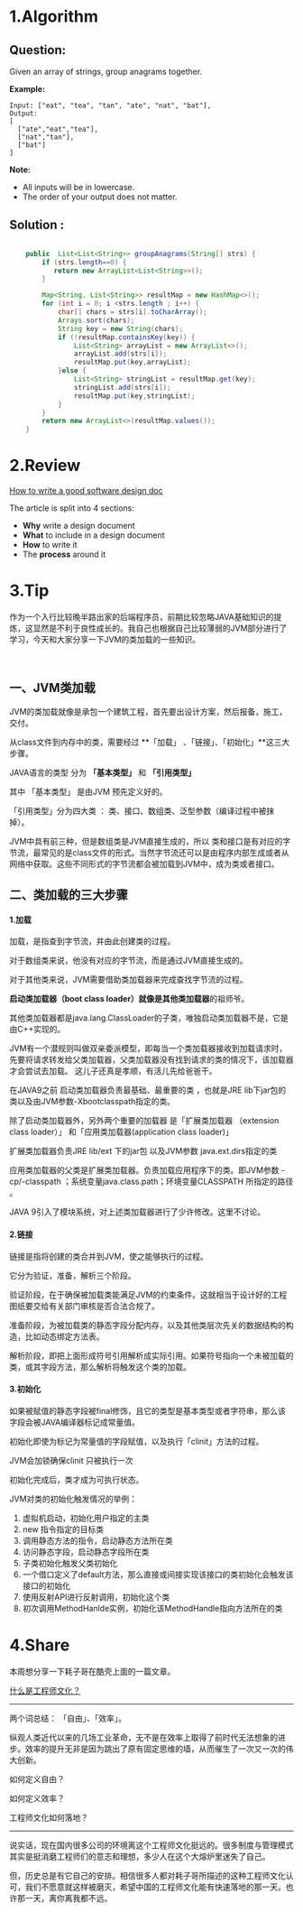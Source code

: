 # 1.Algorithm

## Question:

Given an array of strings, group anagrams together.

**Example:**

```
Input: ["eat", "tea", "tan", "ate", "nat", "bat"],
Output:
[
  ["ate","eat","tea"],
  ["nat","tan"],
  ["bat"]
]
```

**Note:**

- All inputs will be in lowercase.
- The order of your output does not matter.

## Solution :

```java

    public  List<List<String>> groupAnagrams(String[] strs) {
        if (strs.length==0) {
           return new ArrayList<List<String>>();
        }

        Map<String, List<String>> resultMap = new HashMap<>();
        for (int i = 0; i <strs.length ; i++) {
            char[] chars = strs[i].toCharArray();
            Arrays.sort(chars);
            String key = new String(chars);
            if (!resultMap.containsKey(key)) {
                List<String> arrayList = new ArrayList<>();
                arrayList.add(strs[i]);
                resultMap.put(key,arrayList);
            }else {
                List<String> stringList = resultMap.get(key);
                stringList.add(strs[i]);
                resultMap.put(key,stringList);
            }
        }
        return new ArrayList<>(resultMap.values());
    }
```







# 2.Review

[How to write a good software design doc](https://medium.freecodecamp.org/how-to-write-a-good-software-design-document-66fcf019569c)



The article is split into 4 sections:

- **Why** write a design document
- **What** to include in a design document
- **How** to write it
- The **process** around it



# 3.Tip

​	作为一个入行比较晚半路出家的后端程序员，前期比较忽略JAVA基础知识的提炼，这显然是不利于良性成长的。我自己也根据自己比较薄弱的JVM部分进行了学习，今天和大家分享一下JVM的类加载的一些知识。

​		

## 一、JVM类加载

JVM的类加载就像是承包一个建筑工程，首先要出设计方案，然后报备，施工，交付。

从class文件到内存中的类，需要经过 **「加载」 、「链接」、「初始化」**这三大步骤。

JAVA语言的类型 分为 **「基本类型」** 和 **「引用类型」**

其中 「基本类型」 是由JVM 预先定义好的。

「引用类型」分为四大类 ： 类、接口、数组类、泛型参数（编译过程中被抹掉）。

JVM中具有前三种，但是数组类是JVM直接生成的，所以 类和接口是有对应的字节流，最常见的是class文件的形式。当然字节流还可以是由程序内部生成或者从网络中获取。这些不同形式的字节流都会被加载到JVM中，成为类或者接口。



## 二、类加载的三大步骤

#### 1.加载

加载，是指查到字节流，并由此创建类的过程。

对于数组类来说，他没有对应的字节流，而是通过JVM直接生成的。

对于其他类来说，JVM需要借助类加载器来完成查找字节流的过程。

**启动类加载器（boot class loader）**就像是**其他类加载器**的祖师爷。

其他类加载器都是java.lang.ClassLoader的子类，唯独启动类加载器不是，它是由C++实现的。

JVM有一个潜规则叫做双亲委派模型，即每当一个类加载器接收到加载请求时，先要将请求转发给父类加载器，父类加载器没有找到请求的类的情况下，该加载器才会尝试去加载。 这儿子还真是孝顺，有活儿先给爸爸干。

在JAVA9之前 启动类加载器负责最基础、最重要的类 ，也就是JRE lib下jar包的类以及由JVM参数-Xbootclasspath指定的类。

除了启动类加载器外，另外两个重要的加载器 是「扩展类加载器 （extension class loader）」 和「应用类加载器(application class loader)」

扩展类加载器负责JRE lib/ext 下的jar包 以及JVM参数 java.ext.dirs指定的类

应用类加载器的父类是扩展类加载器。负责加载应用程序下的类。即JVM参数 -cp/-classpath ；系统变量java.class.path；环境变量CLASSPATH 所指定的路径 。

JAVA 9引入了模块系统，对上述类加载器进行了少许修改。这里不讨论。

#### 2.链接

链接是指将创建的类合并到JVM，使之能够执行的过程。

它分为验证，准备，解析三个阶段。

验证阶段，在于确保被加载类能满足JVM的约束条件。这就相当于设计好的工程图纸要交给有关部门审核是否合法合规了。

准备阶段，为被加载类的静态字段分配内存，以及其他类层次先关的数据结构的构造，比如动态绑定方法表。

解析阶段，即把上面形成符号引用解析成实际引用。如果符号指向一个未被加载的类，或其字段方法，那么解析将触发这个类的加载。

#### 3.初始化

如果被赋值的静态字段被final修饰，且它的类型是基本类型或者字符串，那么该字段会被JAVA编译器标记成常量值。

初始化即使为标记为常量值的字段赋值，以及执行「clinit」方法的过程。

JVM会加锁确保clinit 只被执行一次

初始化完成后，类才成为可执行状态。

JVM对类的初始化触发情况的举例：

1. 虚拟机启动，初始化用户指定的主类
2. new 指令指定的目标类
3. 调用静态方法的指令，启动静态方法所在类
4. 访问静态字段，启动静态字段所在类
5. 子类初始化触发父类初始化
6. 一个借口定义了default方法，那么直接或间接实现该接口的类初始化会触发该接口的初始化
7. 使用反射API进行反射调用，初始化这个类
8. 初次调用MethodHanlde实例，初始化该MethodHandle指向方法所在的类





# 4.Share

本周想分享一下耗子哥在酷壳上面的一篇文章。

[什么是工程师文化？](https://coolshell.cn/articles/17497.html)	

------

两个词总结： 「自由」、「效率」。

纵观人类近代以来的几场工业革命，无不是在效率上取得了前时代无法想象的进步。效率的提升无非是因为跳出了原有固定思维的墙，从而催生了一次又一次的伟大创新。



如何定义自由？

如何定义效率？

工程师文化如何落地？

------



说实话，现在国内很多公司的环境离这个工程师文化挺远的。很多制度与管理模式其实是挺消磨工程师们的意志和理想，多少人在这个大熔炉里迷失了自己。 

但，历史总是有它自己的安排。相信很多人都对耗子哥所描述的这种工程师文化认可，我们不愿意就这样被磨灭，希望中国的工程师文化能有快速落地的那一天。也许那一天，离你离我都不远。





